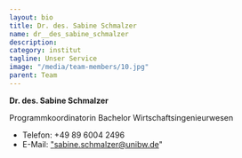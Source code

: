 ```yaml
---
layout: bio
title: Dr. des. Sabine Schmalzer
name: dr__des_sabine_schmalzer
description: 
category: institut
tagline: Unser Service
image: "/media/team-members/10.jpg"
parent: Team
---
```


**Dr. des. Sabine Schmalzer**

Programmkoordinatorin Bachelor Wirtschaftsingenieurwesen

- Telefon:  +49 89 6004 2496
- E-Mail:  <a href="sabine.schmalzer@unibw.de">"sabine.schmalzer@unibw.de"</a>
